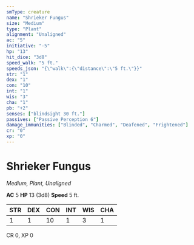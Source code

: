 ```yaml
---
smType: creature
name: "Shrieker Fungus"
size: "Medium"
type: "Plant"
alignment: "Unaligned"
ac: "5"
initiative: "-5"
hp: "13"
hit_dice: "3d8"
speed_walk: "5 ft."
speeds_json: "{\"walk\":{\"distance\":\"5 ft.\"}}"
str: "1"
dex: "1"
con: "10"
int: "1"
wis: "3"
cha: "1"
pb: "+2"
senses: ["blindsight 30 ft."]
passives: ["Passive Perception 6"]
damage_immunities: ["Blinded", "Charmed", "Deafened", "Frightened"]
cr: "0"
xp: "0"
---
```


# Shrieker Fungus
*Medium, Plant, Unaligned*

**AC** 5
**HP** 13 (3d8)
**Speed** 5 ft.

| STR | DEX | CON | INT | WIS | CHA |
| --- | --- | --- | --- | --- | --- |
| 1 | 1 | 10 | 1 | 3 | 1 |

CR 0, XP 0
